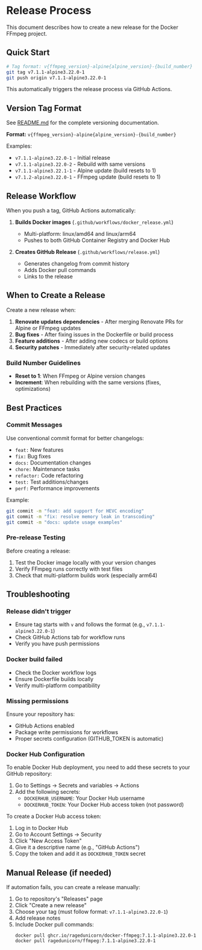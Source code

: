 # Release Process

This document describes how to create a new release for the Docker FFmpeg project.

## Quick Start

```bash
# Tag format: v{ffmpeg_version}-alpine{alpine_version}-{build_number}
git tag v7.1.1-alpine3.22.0-1
git push origin v7.1.1-alpine3.22.0-1
```

This automatically triggers the release process via GitHub Actions.

## Version Tag Format

See [README.md](README.md#versioning) for the complete versioning documentation.

**Format:** `v{ffmpeg_version}-alpine{alpine_version}-{build_number}`

Examples:
- `v7.1.1-alpine3.22.0-1` - Initial release
- `v7.1.1-alpine3.22.0-2` - Rebuild with same versions
- `v7.1.1-alpine3.22.1-1` - Alpine update (build resets to 1)
- `v7.1.2-alpine3.22.0-1` - FFmpeg update (build resets to 1)

## Release Workflow

When you push a tag, GitHub Actions automatically:

1. **Builds Docker images** (`.github/workflows/docker_release.yml`)
   - Multi-platform: linux/amd64 and linux/arm64
   - Pushes to both GitHub Container Registry and Docker Hub

2. **Creates GitHub Release** (`.github/workflows/release.yml`)
   - Generates changelog from commit history
   - Adds Docker pull commands
   - Links to the release

## When to Create a Release

Create a new release when:

1. **Renovate updates dependencies** - After merging Renovate PRs for Alpine or FFmpeg updates
2. **Bug fixes** - After fixing issues in the Dockerfile or build process
3. **Feature additions** - After adding new codecs or build options
4. **Security patches** - Immediately after security-related updates

### Build Number Guidelines

- **Reset to 1**: When FFmpeg or Alpine version changes
- **Increment**: When rebuilding with the same versions (fixes, optimizations)

## Best Practices

### Commit Messages

Use conventional commit format for better changelogs:

- `feat:` New features
- `fix:` Bug fixes
- `docs:` Documentation changes
- `chore:` Maintenance tasks
- `refactor:` Code refactoring
- `test:` Test additions/changes
- `perf:` Performance improvements

Example:
```bash
git commit -m "feat: add support for HEVC encoding"
git commit -m "fix: resolve memory leak in transcoding"
git commit -m "docs: update usage examples"
```


### Pre-release Testing

Before creating a release:

1. Test the Docker image locally with your version changes
2. Verify FFmpeg runs correctly with test files
3. Check that multi-platform builds work (especially arm64)

## Troubleshooting

### Release didn't trigger

- Ensure tag starts with `v` and follows the format (e.g., `v7.1.1-alpine3.22.0-1`)
- Check GitHub Actions tab for workflow runs
- Verify you have push permissions

### Docker build failed

- Check the Docker workflow logs
- Ensure Dockerfile builds locally
- Verify multi-platform compatibility

### Missing permissions

Ensure your repository has:
- GitHub Actions enabled
- Package write permissions for workflows
- Proper secrets configuration (GITHUB_TOKEN is automatic)

### Docker Hub Configuration

To enable Docker Hub deployment, you need to add these secrets to your GitHub repository:

1. Go to Settings → Secrets and variables → Actions
2. Add the following secrets:
   - `DOCKERHUB_USERNAME`: Your Docker Hub username
   - `DOCKERHUB_TOKEN`: Your Docker Hub access token (not password)

To create a Docker Hub access token:
1. Log in to Docker Hub
2. Go to Account Settings → Security
3. Click "New Access Token"
4. Give it a descriptive name (e.g., "GitHub Actions")
5. Copy the token and add it as `DOCKERHUB_TOKEN` secret

## Manual Release (if needed)

If automation fails, you can create a release manually:

1. Go to repository's "Releases" page
2. Click "Create a new release"
3. Choose your tag (must follow format: `v7.1.1-alpine3.22.0-1`)
4. Add release notes
5. Include Docker pull commands:
   ```
   docker pull ghcr.io/ragedunicorn/docker-ffmpeg:7.1.1-alpine3.22.0-1
   docker pull ragedunicorn/ffmpeg:7.1.1-alpine3.22.0-1
   ```
